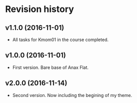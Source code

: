 Revision history
=======================================

v1.1.0 (2016-11-01)
---------------------------------------
* All tasks for Kmom01 in the course completed.

v1.0.0 (2016-11-01)
---------------------------------------

* First version. Bare base of Anax Flat.

v2.0.0 (2016-11-14)
---------------------------------------

* Second version. Now including the begining of my theme.
